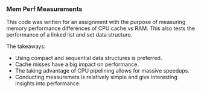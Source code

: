 ### Mem Perf Measurements
This code was written for an assignment with the purpose of measuring memory performance differences of CPU cache vs RAM.
This also tests the performance of a linked list and set data structure.

The takeaways:
- Using compact and sequential data structures is preferred.
- Cache misses have a big impact on performance.
- The taking advantage of CPU pipelining allows for massive speedups.
- Conducting measuremets is relatively simple and give interesting insights into performance. 
